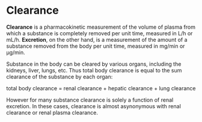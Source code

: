 # Clearance

**Clearance** is a pharmacokinetic measurement of the volume of plasma from which a substance is completely removed per unit time, measured in L/h or mL/h. **Excretion**, on the other hand, is a measurement of the amount of a substance removed from the body per unit time, measured in mg/min or μg/min.

Substance in the body can be cleared by various organs, including the kidneys, liver, lungs, etc. Thus total body clearance is equal to the sum clearance of the substance by each organ:

$$
\text{total body clearance = renal clearance + hepatic clearance + lung clearance}
$$

However for many substance clearance is solely a function of renal excretion. In these cases, clearance is almost asynonymous with renal clearance or renal plasma clearance.
